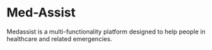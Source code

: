 # Med-Assist
Medassist is a multi-functionality platform designed to help people in healthcare and related emergencies.
